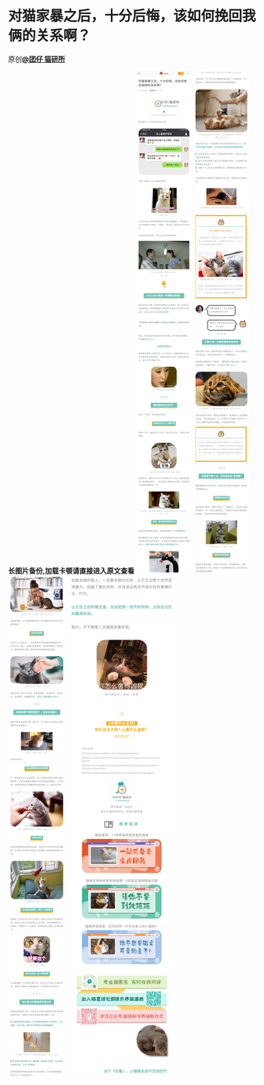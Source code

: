 # 对猫家暴之后，十分后悔，该如何挽回我俩的关系啊？
原创[**@团仔 猫研所**](https://mp.weixin.qq.com/s/UeYBqESyh6graDK_n7P6dw)

**长图片备份,加载卡顿请直接进入原文查看**
![图片存档/对猫家暴之后，十分后悔，该如何挽回我俩的关系啊？1](图片存档/对猫家暴之后，十分后悔，该如何挽回我俩的关系啊？1.jpg)
![图片存档/对猫家暴之后，十分后悔，该如何挽回我俩的关系啊？2](图片存档/对猫家暴之后，十分后悔，该如何挽回我俩的关系啊？2.jpg)
![图片存档/对猫家暴之后，十分后悔，该如何挽回我俩的关系啊？3](图片存档/对猫家暴之后，十分后悔，该如何挽回我俩的关系啊？3.jpg)
![图片存档/对猫家暴之后，十分后悔，该如何挽回我俩的关系啊？4](图片存档/对猫家暴之后，十分后悔，该如何挽回我俩的关系啊？4.jpg)